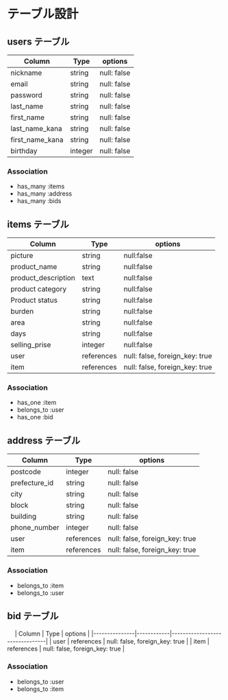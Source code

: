 # テーブル設計

## users テーブル

| Column          | Type    | options     |
|-----------------|---------|-------------|
| nickname        | string  | null: false | 
| email           | string  | null: false |
| password        | string  | null: false |
| last_name       | string  | null: false |
| first_name      | string  | null: false |
| last_name_kana  | string  | null: false |
| first_name_kana | string  | null: false |
| birthday        | integer | null: false |

### Association

- has_many :items
- has_many :address
- has_many :bids

## items テーブル

| Column             | Type       | options                        |
|--------------------|------------|--------------------------------|
| picture            | string     | null:false                     |
| product_name       | string     | null:false                     |
| product_description| text       | null:false                     |
| product category   | string     | null:false                     |
| Product status     | string     | null:false                     |
| burden             | string     | null:false                     |
| area               | string     | null:false                     |
| days               | string     | null:false                     |
| selling_prise      | integer    | null:false                     |
| user               | references | null: false, foreign_key: true |
| item               | references | null: false, foreign_key: true |

### Association

- has_one :item
- belongs_to :user
- has_one :bid

## address テーブル

| Column        | Type       | options                        |
|---------------|------------|--------------------------------|
| postcode      | integer    | null: false                    |
| prefecture_id | string     | null: false                    |
| city          | string     | null: false                    |
| block         | string     | null: false                    |
| building      | string     | null: false                    |
| phone_number  | integer    | null: false                    |
| user          | references | null: false, foreign_key: true |
| item          | references | null: false, foreign_key: true |

### Association

- belongs_to :item
- belongs_to :user

## bid テーブル
　
| Column        | Type       | options                        |
|---------------|------------|--------------------------------|
| user          | references | null: false, foreign_key: true |
| item          | references | null: false, foreign_key: true |

### Association
- belongs_to :user
- belongs_to :item
